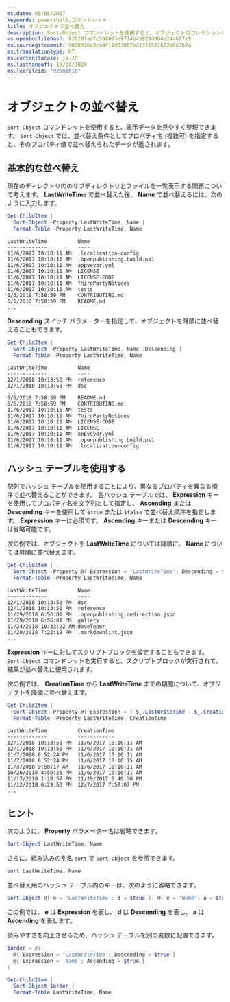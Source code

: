 ```yaml
---
ms.date: 06/05/2017
keywords: powershell,コマンドレット
title: オブジェクトの並べ替え
description: Sort-Object コマンドレットを使用すると、オブジェクトのコレクションを 1 つまたは複数のプロパティで並べ替えることができます。
ms.openlocfilehash: 836207adfc566003e9714e45920d9b4e24a677e9
ms.sourcegitcommit: 9080316e3ca4f11d83067b41351531672b667b7a
ms.translationtype: HT
ms.contentlocale: ja-JP
ms.lasthandoff: 10/24/2020
ms.locfileid: "92501016"
---
```

# <a name="sorting-objects"></a>オブジェクトの並べ替え

`Sort-Object` コマンドレットを使用すると、表示データを見やすく整理できます。
`Sort-Object` では、並べ替え条件としてプロパティ名 (複数可) を指定すると、そのプロパティ値で並べ替えられたデータが返されます。

## <a name="basic-sorting"></a>基本的な並べ替え

現在のディレクトリ内のサブディレクトリとファイルを一覧表示する問題について考えます。
**LastWriteTime** で並べ替えた後、 **Name** で並べ替えるには、次のように入力します。

```powershell
Get-ChildItem |
  Sort-Object -Property LastWriteTime, Name |
  Format-Table -Property LastWriteTime, Name
```

```output
LastWriteTime          Name
-------------          ----
11/6/2017 10:10:11 AM  .localization-config
11/6/2017 10:10:11 AM  .openpublishing.build.ps1
11/6/2017 10:10:11 AM  appveyor.yml
11/6/2017 10:10:11 AM  LICENSE
11/6/2017 10:10:11 AM  LICENSE-CODE
11/6/2017 10:10:11 AM  ThirdPartyNotices
11/6/2017 10:10:15 AM  tests
6/6/2018 7:58:59 PM    CONTRIBUTING.md
6/6/2018 7:58:59 PM    README.md
...
```

**Descending** スイッチ パラメーターを指定して、オブジェクトを降順に並べ替えることもできます。

```powershell
Get-ChildItem |
  Sort-Object -Property LastWriteTime, Name -Descending |
  Format-Table -Property LastWriteTime, Name
```

```output
LastWriteTime          Name
-------------          ----
12/1/2018 10:13:50 PM  reference
12/1/2018 10:13:50 PM  dsc
...
6/6/2018 7:58:59 PM    README.md
6/6/2018 7:58:59 PM    CONTRIBUTING.md
11/6/2017 10:10:15 AM  tests
11/6/2017 10:10:11 AM  ThirdPartyNotices
11/6/2017 10:10:11 AM  LICENSE-CODE
11/6/2017 10:10:11 AM  LICENSE
11/6/2017 10:10:11 AM  appveyor.yml
11/6/2017 10:10:11 AM  .openpublishing.build.ps1
11/6/2017 10:10:11 AM  .localization-config
```

## <a name="using-hash-tables"></a>ハッシュ テーブルを使用する

配列でハッシュ テーブルを使用することにより、異なるプロパティを異なる順序で並べ替えることができます。
各ハッシュ テーブルでは、 **Expression** キーを使用してプロパティ名を文字列として指定し、 **Ascending** または **Descending** キーを使用して `$true` または `$false` で並べ替え順序を指定します。
**Expression** キーは必須です。
**Ascending** キーまたは **Descending** キーは省略可能です。

次の例では、オブジェクトを **LastWriteTime** については降順に、 **Name** については昇順に並べ替えます。

```powershell
Get-ChildItem |
  Sort-Object -Property @{ Expression = 'LastWriteTime'; Descending = $true }, @{ Expression = 'Name'; Ascending = $true } |
  Format-Table -Property LastWriteTime, Name
```

```output
LastWriteTime          Name
-------------          ----
12/1/2018 10:13:50 PM  dsc
12/1/2018 10:13:50 PM  reference
11/29/2018 6:56:01 PM  .openpublishing.redirection.json
11/29/2018 6:56:01 PM  gallery
11/24/2018 10:33:22 AM developer
11/20/2018 7:22:19 PM  .markdownlint.json
...
```

**Expression** キーに対してスクリプトブロックを設定することもできます。
`Sort-Object` コマンドレットを実行すると、スクリプトブロックが実行されて、結果が並べ替えに使用されます。

次の例では、 **CreationTime** から **LastWriteTime** までの期間について、オブジェクトを降順に並べ替えます。

```powershell
Get-ChildItem |
  Sort-Object -Property @{ Expression = { $_.LastWriteTime - $_.CreationTime }; Descending = $true } |
  Format-Table -Property LastWriteTime, CreationTime
```

```output
LastWriteTime          CreationTime
-------------          ------------
12/1/2018 10:13:50 PM  11/6/2017 10:10:11 AM
12/1/2018 10:13:50 PM  11/6/2017 10:10:11 AM
11/7/2018 6:52:24 PM   11/6/2017 10:10:11 AM
11/7/2018 6:52:24 PM   11/6/2017 10:10:15 AM
11/3/2018 9:58:17 AM   11/6/2017 10:10:11 AM
10/26/2018 4:50:21 PM  11/6/2017 10:10:11 AM
11/17/2018 1:10:57 PM  11/29/2017 5:48:30 PM
11/12/2018 6:29:53 PM  12/7/2017 7:57:07 PM
...
```

## <a name="tips"></a>ヒント

次のように、 **Property** パラメーター名は省略できます。

```powershell
Sort-Object LastWriteTime, Name
```

さらに、組み込みの別名 `sort` で `Sort-Object` を参照できます。

```powershell
sort LastWriteTime, Name
```

並べ替え用のハッシュ テーブル内のキーは、次のように省略できます。

```powershell
Sort-Object @{ e = 'LastWriteTime'; d = $true }, @{ e = 'Name'; a = $true }
```

この例では、 **e** は **Expression** を表し、 **d** は **Descending** を表し、 **a** は **Ascending** を表します。

読みやすさを向上させるため、ハッシュ テーブルを別の変数に配置できます。

```powershell
$order = @(
  @{ Expression = 'LastWriteTime'; Descending = $true }
  @{ Expression = 'Name'; Ascending = $true }
)

Get-ChildItem |
  Sort-Object $order |
  Format-Table LastWriteTime, Name
```

